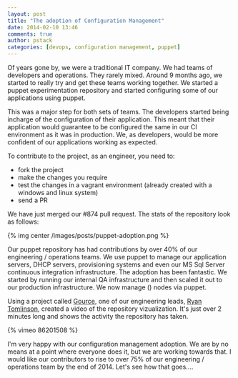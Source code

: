```yaml
---
layout: post
title: "The adoption of Configuration Management"
date: 2014-02-10 13:46
comments: true
author: pstack
categories: [devops, configuration management, puppet] 
---
```


Of years gone by, we were a traditional IT company. We had teams of developers and operations. They rarely mixed. Around 9 months ago, we started to really try and get these teams working together. We started a puppet experimentation repository and started configuring some of our applications using puppet. 

This was a major step for both sets of teams. The developers started being incharge of the configuration of their application. This meant that their application would guarantee to be configured the same in our CI environment as it was in production. We, as developers, would be more confident of our applications working as expected. 

To contribute to the project, as an engineer, you need to:

* fork the project
* make the changes you require
* test the changes in a vagrant environment (already created with a windows and linux system)
* send a PR

We have just merged our #874 pull request. The stats of the repository look as follows:

{% img center /images/posts/puppet-adoption.png %}

Our puppet repository has had contributions by over 40% of our engineering / operations teams. We use puppet to manage our application servers, DHCP servers, provisioning systems and even our MS Sql Server continuous integration infrastructure. The adoption has been fantastic. We started by running our internal QA infrastructure and then scaled it out to our production infrastructure. We now manage () nodes via puppet.

Using a project called [Gource](www.fullybaked.co.uk/articles/getting-gource-running-on-osx), one of our engineering leads, [Ryan Tomlinson](http://twitter.com/ryantomlinson), created a video of the repository vizualization. It's just over 2 minutes long and shows the activity the repository has taken.

{% vimeo 86201508 %}

I'm very happy with our configuration management adoption. We are by no means at a point where everyone does it, but we are working towards that. I would like our contributors to rise to over 75% of our engineering / operations team by the end of 2014. Let's see how that goes....
